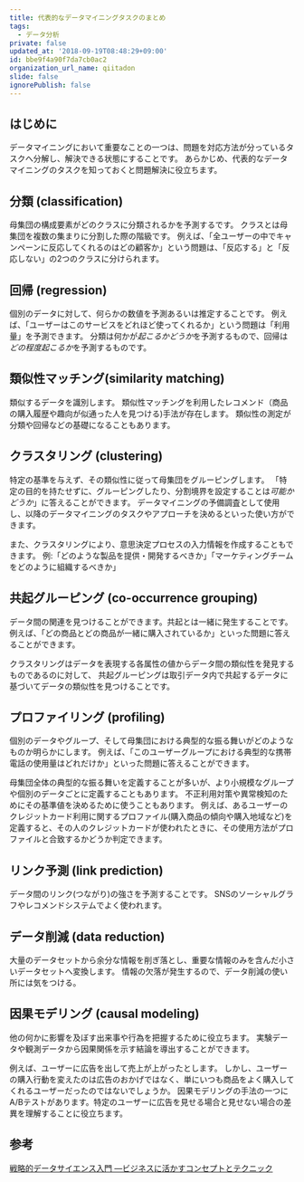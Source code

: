 ```yaml
---
title: 代表的なデータマイニングタスクのまとめ
tags:
  - データ分析
private: false
updated_at: '2018-09-19T08:48:29+09:00'
id: bbe9f4a90f7da7cb0ac2
organization_url_name: qiitadon
slide: false
ignorePublish: false
---
```


## はじめに
データマイニングにおいて重要なことの一つは、問題を対応方法が分っているタスクへ分解し、解決できる状態にすることです。
あらかじめ、代表的なデータマイニングのタスクを知っておくと問題解決に役立ちます。

## 分類 (classification)
母集団の構成要素がどのクラスに分類されるかを予測するです。
クラスとは母集団を複数の集まりに分割した際の階級です。
例えば、「全ユーザーの中でキャンペーンに反応してくれるのはどの顧客か」という問題は、「反応する」と「反応しない」の2つのクラスに分けられます。

## 回帰 (regression)
個別のデータに対して、何らかの数値を予測あるいは推定することです。
例えば、「ユーザーはこのサービスをどれほど使ってくれるか」という問題は「利用量」を予測できます。
分類は何かが*起こるかどうか*を予測するもので、回帰は*どの程度起こるか*を予測するものです。

## 類似性マッチング(similarity matching)
類似するデータを識別します。
類似性マッチングを利用したレコメンド（商品の購入履歴や趣向が似通った人を見つける)手法が存在します。
類似性の測定が分類や回帰などの基礎になることもあります。

## クラスタリング (clustering)
特定の基準を与えず、その類似性に従って母集団をグルーピングします。
「特定の目的を持たせずに、グルーピングしたり、分割境界を設定することは*可能かどうか*」に答えることができます。
データマイニングの予備調査として使用し、以降のデータマイニングのタスクやアプローチを決めるといった使い方ができます。

また、クラスタリングにより、意思決定プロセスの入力情報を作成することもできます。
例:「どのような製品を提供・開発するべきか」「マーケティングチームをどのように組織するべきか」

## 共起グルーピング (co-occurrence grouping)
データ間の関連を見つけることができます。共起とは一緒に発生することです。
例えば、「どの商品とどの商品が一緒に購入されているか」といった問題に答えることができます。

クラスタリングはデータを表現する各属性の値からデータ間の類似性を発見するものであるのに対して、
共起グルーピングは取引データ内で共起するデータに基づいてデータの類似性を見つけることです。

## プロファイリング (profiling)
個別のデータやグループ、そして母集団における典型的な振る舞いがどのようなものか明らかにします。
例えば、「このユーザーグループにおける典型的な携帯電話の使用量はどれだけか」といった問題に答えることができます。

母集団全体の典型的な振る舞いを定義することが多いが、より小規模なグループや個別のデータごとに定義することもあります。
不正利用対策や異常検知のためにその基準値を決めるために使うこともあります。
例えば、あるユーザーのクレジットカード利用に関するプロファイル(購入商品の傾向や購入地域など)を定義すると、その人のクレジットカードが使われたときに、その使用方法がプロファイルと合致するかどうか判定できます。

## リンク予測 (link prediction)
データ間のリンク(つながり)の強さを予測することです。
SNSのソーシャルグラフやレコメンドシステムでよく使われます。

## データ削減 (data reduction)
大量のデータセットから余分な情報を削ぎ落とし、重要な情報のみを含んだ小さいデータセットへ変換します。
情報の欠落が発生するので、データ削減の使い所には気をつける。

## 因果モデリング (causal modeling)
他の何かに影響を及ぼす出来事や行為を把握するために役立ちます。
実験データや観測データから因果関係を示す結論を導出することができます。

例えば、ユーザーに広告を出して売上が上がったとします。
しかし、ユーザーの購入行動を変えたのは広告のおかげではなく、単にいつも商品をよく購入してくれるユーザーだったのではないでしょうか。
因果モデリングの手法の一つにA/Bテストがあります。特定のユーザーに広告を見せる場合と見せない場合の差異を理解することに役立ちます。

## 参考

[戦略的データサイエンス入門 ―ビジネスに活かすコンセプトとテクニック](https://www.amazon.co.jp/%E6%88%A6%E7%95%A5%E7%9A%84%E3%83%87%E3%83%BC%E3%82%BF%E3%82%B5%E3%82%A4%E3%82%A8%E3%83%B3%E3%82%B9%E5%85%A5%E9%96%80-%E2%80%95%E3%83%93%E3%82%B8%E3%83%8D%E3%82%B9%E3%81%AB%E6%B4%BB%E3%81%8B%E3%81%99%E3%82%B3%E3%83%B3%E3%82%BB%E3%83%97%E3%83%88%E3%81%A8%E3%83%86%E3%82%AF%E3%83%8B%E3%83%83%E3%82%AF-Foster-Provost/dp/4873116856/ref=as_li_ss_tl?ie=UTF8&qid=1537314242&sr=8-1&keywords=%E6%88%A6%E7%95%A5%E7%9A%84%E3%83%87%E3%83%BC%E3%82%BF%E3%82%B5%E3%82%A4%E3%82%A8%E3%83%B3%E3%82%B9%E5%85%A5%E9%96%80&linkCode=sl1&tag=zeroshiki04-22&linkId=6ad3cc2e6c46287be6ae3a265fed41a8&language=ja_JP)
